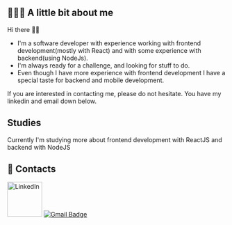 ## 👨🏻‍💻 A little bit about me

Hi there 👋🏻  
- I'm a software developer with experience working with frontend development(mostly with React) and with some experience with backend(using NodeJs).
- I'm always ready for a challenge, and looking for stuff to do.
- Even though I have more experience with frontend development I have a special taste for backend and mobile development.

If you are interested in contacting me, please do not hesitate. You have my linkedin and email down below.

## Studies
Currently I'm studying more about frontend development with ReactJS and backend with NodeJS

## 📱 Contacts

[<a href="https://www.linkedin.com/in/jos%C3%A9-gln-rodrigues/" ><img src="https://img.shields.io/badge/LinkedIn-0077B5?style=for-the-badge&logo=linkedin&logoColor=white" alt="LinkedIn" width="80px"/></a>](url)
[![Gmail Badge](https://img.shields.io/badge/-Gmail-c14438?style=flat-square&logo=Gmail&logoColor=white&link=mailto:jose15.luis00@gmail.com)](mailto:jose15.luis00@gmail.com)
